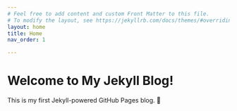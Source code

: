 ```yaml
---
# Feel free to add content and custom Front Matter to this file.
# To modify the layout, see https://jekyllrb.com/docs/themes/#overriding-theme-defaults
layout: home
title: Home
nav_order: 1

---
```

# Welcome to My Jekyll Blog!

This is my first Jekyll-powered GitHub Pages blog. 🚀
